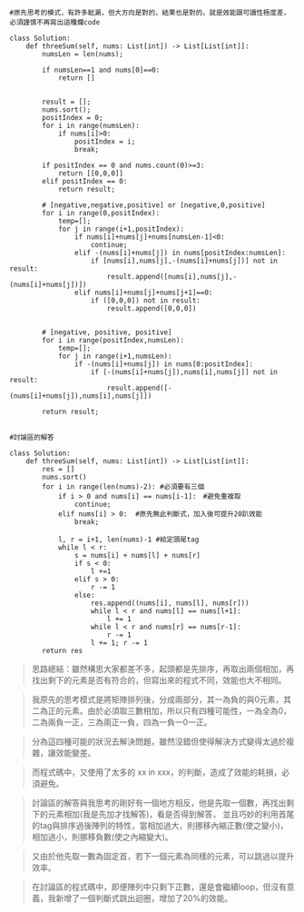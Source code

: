 ```python3

#原先思考的模式，有許多紕漏，但大方向是對的，結果也是對的，就是效能跟可讀性極度差，必須謹慎不再寫出這種爛code

class Solution:
    def threeSum(self, nums: List[int]) -> List[List[int]]:
        numsLen = len(nums);
        
        if numsLen==1 and nums[0]==0:
            return []
        
        
        result = [];
        nums.sort();
        positIndex = 0;
        for i in range(numsLen):
            if nums[i]>0:
                positIndex = i;
                break;
        
        if positIndex == 0 and nums.count(0)>=3:
            return [[0,0,0]]
        elif positIndex == 0:
            return result;
        
        # [negative,negative,positive] or [negative,0,positive]
        for i in range(0,positIndex):
            temp=[];
            for j in range(i+1,positIndex):
                if nums[i]+nums[j]+nums[numsLen-1]<0:
                    continue;
                elif -(nums[i]+nums[j]) in nums[positIndex:numsLen]:
                    if [nums[i],nums[j],-(nums[i]+nums[j])] not in result:
                        result.append([nums[i],nums[j],-(nums[i]+nums[j])])
                elif nums[i]+nums[j]+nums[j+1]==0:
                    if ([0,0,0]) not in result:
                        result.append([0,0,0])
                        
        
        # [negative, positive, positive]
        for i in range(positIndex,numsLen):
            temp=[];
            for j in range(i+1,numsLen):
                if -(nums[i]+nums[j]) in nums[0:positIndex]:
                    if [-(nums[i]+nums[j]),nums[i],nums[j]] not in result:
                        result.append([-(nums[i]+nums[j]),nums[i],nums[j]])
                        
        return result;
		
```

```python3
#討論區的解答

class Solution:
    def threeSum(self, nums: List[int]) -> List[List[int]]:
        res = []
        nums.sort()
        for i in range(len(nums)-2): #必須要有三個
            if i > 0 and nums[i] == nums[i-1]:　#避免重複取
                continue;
			elif nums[i] > 0:  #原先無此判斷式，加入後可提升20趴效能
                break;
			
            l, r = i+1, len(nums)-1 #給定頭尾tag
            while l < r: 
                s = nums[i] + nums[l] + nums[r]
                if s < 0:
                    l +=1 
                elif s > 0:
                    r -= 1
                else:
                    res.append((nums[i], nums[l], nums[r]))
                    while l < r and nums[l] == nums[l+1]:
                        l += 1
                    while l < r and nums[r] == nums[r-1]:
                        r -= 1
                    l += 1; r -= 1
        return res
```

> 思路總結：雖然構思大家都差不多，起頭都是先排序，再取出兩個相加，再找出剩下的元素是否有符合的，但寫出來的程式不同，效能也大不相同。

> 我原先的思考模式是將矩陣排列後，分成兩部分，其一為負的與0元素，其二為正的元素。由於必須取三數相加，所以只有四種可能性，一為全為0，
二為兩負一正，三為兩正一負，四為一負一0一正。

> 分為這四種可能的狀況去解決問題，雖然沒錯但使得解決方式變得太過於複雜，讓效能變差。

> 而程式碼中，又使用了太多的 xx in xxx，的判斷，造成了效能的耗損，必須避免。

> 討論區的解答與我思考的剛好有一個地方相反，他是先取一個數，再找出剩下的元素相加(我是先加才找解答)，看是否得到解答，
並且巧妙的利用首尾的tag與排序過後陣列的特性，當相加過大，則挪移內縮正數(使之變小)，相加過小，則挪移負數(使之內縮變大)。

> 又由於他先取一數為固定首，若下一個元素為同樣的元素，可以跳過以提升效率。

> 在討論區的程式碼中，即便陣列中只剩下正數，還是會繼續loop，但沒有意義，我新增了一個判斷式跳出迴圈，增加了20%的效能。




